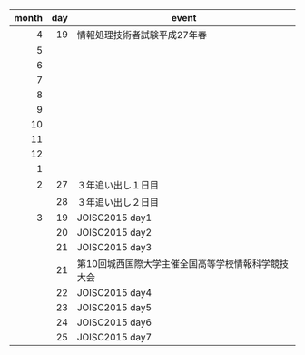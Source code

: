 | month | day | event |
|---:|---:|---|
| 4 | 19| 情報処理技術者試験平成27年春|
| 5 | | |
| 6 | | |
| 7 | | |
| 8 | | |
| 9 | | |
| 10 | | |
| 11 | | |
| 12 | | |
| 1 | | |
| 2 | 27| ３年追い出し１日目 |
|  | 28 | ３年追い出し２日目 |
| 3 | 19 | JOISC2015 day1 |
|  | 20 | JOISC2015 day2 |
|  | 21 | JOISC2015 day3 |
|  |  21 | 第10回城西国際大学主催全国高等学校情報科学競技大会 |
|  | 22 | JOISC2015 day4 |
|  | 23 | JOISC2015 day5 |
|  | 24 | JOISC2015 day6 |
|  | 25 | JOISC2015 day7 | 

